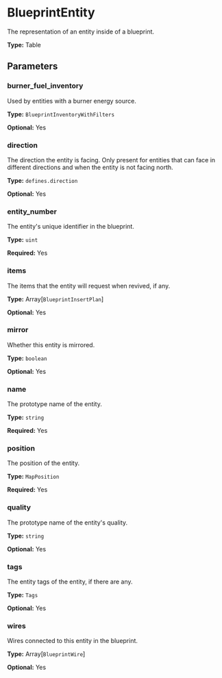 # BlueprintEntity

The representation of an entity inside of a blueprint.

**Type:** Table

## Parameters

### burner_fuel_inventory

Used by entities with a burner energy source.

**Type:** `BlueprintInventoryWithFilters`

**Optional:** Yes

### direction

The direction the entity is facing. Only present for entities that can face in different directions and when the entity is not facing north.

**Type:** `defines.direction`

**Optional:** Yes

### entity_number

The entity's unique identifier in the blueprint.

**Type:** `uint`

**Required:** Yes

### items

The items that the entity will request when revived, if any.

**Type:** Array[`BlueprintInsertPlan`]

**Optional:** Yes

### mirror

Whether this entity is mirrored.

**Type:** `boolean`

**Optional:** Yes

### name

The prototype name of the entity.

**Type:** `string`

**Required:** Yes

### position

The position of the entity.

**Type:** `MapPosition`

**Required:** Yes

### quality

The prototype name of the entity's quality.

**Type:** `string`

**Optional:** Yes

### tags

The entity tags of the entity, if there are any.

**Type:** `Tags`

**Optional:** Yes

### wires

Wires connected to this entity in the blueprint.

**Type:** Array[`BlueprintWire`]

**Optional:** Yes

